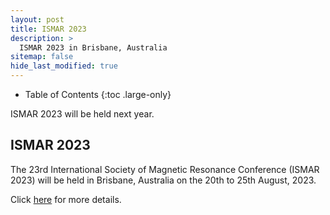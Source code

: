 ```yaml
---
layout: post
title: ISMAR 2023
description: >
  ISMAR 2023 in Brisbane, Australia
sitemap: false
hide_last_modified: true
---
```


<!-- Google tag (gtag.js) -->
<script async src="https://www.googletagmanager.com/gtag/js?id=G-STRM3GYD69"></script>
<script>
  window.dataLayer = window.dataLayer || [];
  function gtag(){dataLayer.push(arguments);}
  gtag('js', new Date());

  gtag('config', 'G-STRM3GYD69');
</script>

- Table of Contents
{:toc .large-only}

ISMAR 2023 will be held next year.

## ISMAR 2023

The 23rd International Society of Magnetic Resonance Conference (ISMAR 2023) will be held in Brisbane, Australia on the 20th to 25th August, 2023.

Click [here](https://www.ismar2023.org/) for more details.



